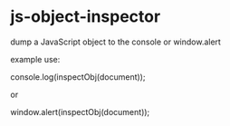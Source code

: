# js-object-inspector
dump a JavaScript object to the console or window.alert

example use:

console.log(inspectObj(document)); 

or

window.alert(inspectObj(document)); 